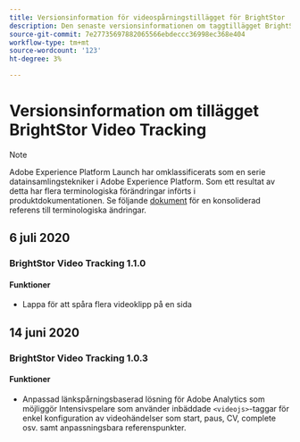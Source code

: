 ```yaml
---
title: Versionsinformation för videospårningstillägget för BrightStor
description: Den senaste versionsinformationen om taggtillägget BrightStor Video Tracking i Adobe Experience Platform.
source-git-commit: 7e27735697882065566ebdeccc36998ec368e404
workflow-type: tm+mt
source-wordcount: '123'
ht-degree: 3%

---
```


# Versionsinformation om tillägget BrightStor Video Tracking

>[!NOTE]
>
>Adobe Experience Platform Launch har omklassificerats som en serie datainsamlingstekniker i Adobe Experience Platform. Som ett resultat av detta har flera terminologiska förändringar införts i produktdokumentationen. Se följande [dokument](../../../term-updates.md) för en konsoliderad referens till terminologiska ändringar.

## 6 juli 2020

### BrightStor Video Tracking 1.1.0

#### Funktioner

* Lappa för att spåra flera videoklipp på en sida

## 14 juni 2020

### BrightStor Video Tracking 1.0.3

#### Funktioner

* Anpassad länkspårningsbaserad lösning för Adobe Analytics som möjliggör Intensivspelare som använder inbäddade `<videojs>`-taggar för enkel konfiguration av videohändelser som start, paus, CV, complete osv. samt anpassningsbara referenspunkter.
